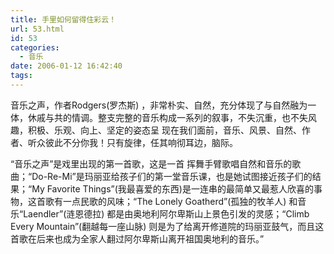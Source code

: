 ```yaml
---
title: 手里如何留得住彩云！
url: 53.html
id: 53
categories:
  - 音乐
date: 2006-01-12 16:42:40
tags:
---
```


音乐之声，作者Rodgers(罗杰斯) ，非常朴实、自然，充分体现了与自然融为一体，休戚与共的情调。整支完整的音乐构成一系列的叙事，不失沉重，也不失风趣，积极、乐观、向上、坚定的姿态呈 现在我们面前，音乐、风景、自然、作者、听众彼此不分你我！只有旋律，任其响彻耳边，脑际。  
  
“音乐之声”是戏里出现的第一首歌，这是一首 挥舞手臂歌唱自然和音乐的歌曲；“Do-Re-Mi”是玛丽亚给孩子们的第一堂音乐课，也是她试图接近孩子们的结果；“My Favorite Things”(我最喜爱的东西)是一连串的最简单又最惹人欣喜的事物，这首歌有一点民歌的风味；“The Lonely Goatherd”(孤独的牧羊人) 和音乐“Laendler”(涟恩德拉) 都是由奥地利阿尔卑斯山上景色引发的灵感；“Climb Every Mountain”(翻越每一座山脉) 则是为了给离开修道院的玛丽亚鼓气，而且这首歌在后来也成为全家人翻过阿尔卑斯山离开祖国奥地利的音乐。”